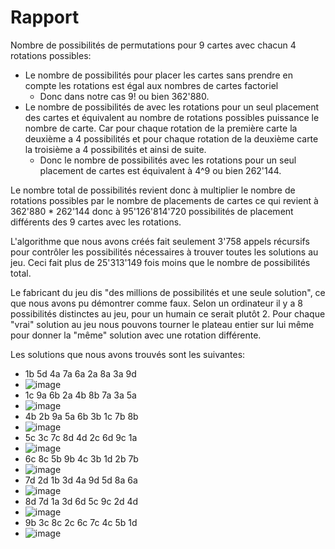 # Rapport 

Nombre de possibilités de permutations pour 9 cartes avec chacun 4 rotations possibles:
* Le nombre de possibilités pour placer les cartes sans prendre en compte les rotations est égal aux nombres de cartes factoriel
  * Donc dans notre cas 9! ou bien 362'880.
* Le nombre de possibilités de avec les rotations pour un seul placement des cartes et équivalent au nombre de rotations possibles puissance le nombre de carte.
  Car pour chaque rotation de la première carte la deuxième a 4 possibilités et pour chaque rotation de la deuxième carte la troisième a 4 possibilités et ainsi de suite.
  * Donc le nombre de possibilités avec les rotations pour un seul placement de cartes est équivalent à 4^9 ou bien 262'144.

Le nombre total de possibilités revient donc à multiplier le nombre de rotations possibles par le nombre de placements de cartes ce qui revient à 362'880 * 262'144 donc à 95'126'814'720 possibilités de placement différents des 9 cartes avec les rotations.

L'algorithme que nous avons créés fait seulement 3'758 appels récursifs pour contrôler les possibilités nécessaires à trouver toutes les solutions au jeu.
Ceci fait plus de 25'313'149 fois moins que le nombre de possibilités total.

Le fabricant du jeu dis "des millions de possibilités et une seule solution", ce que nous avons pu démontrer comme faux. Selon un ordinateur il y a 8 possibilités distinctes au jeu, pour un humain ce serait plutôt 2. Pour chaque "vrai" solution au jeu nous pouvons tourner le plateau entier sur lui même pour donner la "même" solution avec une rotation différente.

Les solutions que nous avons trouvés sont les suivantes: 
  * 1b 5d 4a 7a 6a 2a 8a 3a 9d
  * ![image](https://user-images.githubusercontent.com/114938794/226186385-b6017038-1de1-44b6-bdcb-280357bd74a7.png)
  * 1c 9a 6b 2a 4b 8b 7a 3a 5a
  * ![image](https://user-images.githubusercontent.com/114938794/226186414-05c6728b-52b9-4898-a135-638f791fdc97.png)
  * 4b 2b 9a 5a 6b 3b 1c 7b 8b
  * ![image](https://user-images.githubusercontent.com/114938794/226186432-e5e4d75c-128b-44b8-ace8-2eb0d3000e5e.png)
  * 5c 3c 7c 8d 4d 2c 6d 9c 1a
  * ![image](https://user-images.githubusercontent.com/114938794/226186445-cecc0bc3-55fa-4b9a-b7fa-cce70db60a44.png)
  * 6c 8c 5b 9b 4c 3b 1d 2b 7b
  * ![image](https://user-images.githubusercontent.com/114938794/226186477-d38cee4c-6c92-4ecd-bd15-cae4406e19a3.png)
  * 7d 2d 1b 3d 4a 9d 5d 8a 6a
  * ![image](https://user-images.githubusercontent.com/114938794/226186520-a6b94a0c-571e-4c37-9111-b9247fea65b0.png)
  * 8d 7d 1a 3d 6d 5c 9c 2d 4d
  * ![image](https://user-images.githubusercontent.com/114938794/226186539-dfc575eb-9c3e-49ff-b37c-a11506f46e3f.png)
  * 9b 3c 8c 2c 6c 7c 4c 5b 1d
  * ![image](https://user-images.githubusercontent.com/114938794/226186571-1062bff3-289c-4622-ab0a-c2dec2f628d8.png)

